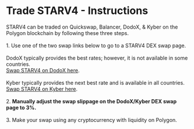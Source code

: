 # Trade STARV4 - Instructions

STARV4 can be traded on Quickswap, Balancer, DodoX, & Kyber on the Polygon blockchain by following these three steps. \
\
1\.  Use one of the two swap links below to go to a STARV4 DEX swap page. \
\
DodoX typically provides the best rates; however, it is not available in some countries. \
[Swap STARV4 on DodoX here](https://app.dodoex.io/swap/network/polygon/137-WMATIC/137-0x61fFE097137d543f019F5257E1a1Ff7A6C5F0b68). \
\
Kyber typically provides the next best rate and is available in all countries.\
[Swap STARV4 on Kyber here](https://kyberswap.com/swap/polygon/pol-to-0x61ffe097137d543f019f5257e1a1ff7a6c5f0b68).\
\
2\. **Manually adjust the swap slippage on the DodoX/Kyber DEX swap page to 3%.** \
\
3\. Make your swap using any cryptocurrency with liquidity on Polygon.&#x20;

